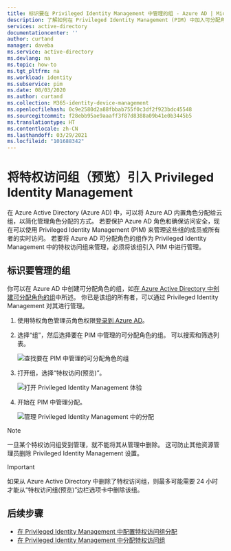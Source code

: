 ```yaml
---
title: 标识要在 Privileged Identity Management 中管理的组 - Azure AD | Microsoft Docs
description: 了解如何在 Privileged Identity Management (PIM) 中加入可分配角色的组以作为特权访问组进行管理。
services: active-directory
documentationcenter: ''
author: curtand
manager: daveba
ms.service: active-directory
ms.devlang: na
ms.topic: how-to
ms.tgt_pltfrm: na
ms.workload: identity
ms.subservice: pim
ms.date: 08/03/2020
ms.author: curtand
ms.collection: M365-identity-device-management
ms.openlocfilehash: 0c9e2580d2a88fbbab755f0c3df2f923bdc45548
ms.sourcegitcommit: f28ebb95ae9aaaff3f87d8388a09b41e0b3445b5
ms.translationtype: HT
ms.contentlocale: zh-CN
ms.lasthandoff: 03/29/2021
ms.locfileid: "101688342"
---
```

# <a name="bring-privileged-access-groups-preview-into-privileged-identity-management"></a>将特权访问组（预览）引入 Privileged Identity Management

在 Azure Active Directory (Azure AD) 中，可以将 Azure AD 内置角色分配给云组，以简化管理角色分配的方式。 若要保护 Azure AD 角色和确保访问安全，现在可以使用 Privileged Identity Management (PIM) 来管理这些组的成员或所有者的实时访问。 若要将 Azure AD 可分配角色的组作为 Privileged Identity Management 中的特权访问组来管理，必须将该组引入 PIM 中进行管理。

## <a name="identify-groups-to-manage"></a>标识要管理的组

你可以在 Azure AD 中创建可分配角色的组，如[在 Azure Active Directory 中创建可分配角色的组](../roles/groups-create-eligible.md)中所述。 你已是该组的所有者，可以通过 Privileged Identity Management 对其进行管理。

1. 使用特权角色管理员角色权限[登录到 Azure AD](https://aad.portal.azure.com)。
1. 选择“组”，然后选择要在 PIM 中管理的可分配角色的组。 可以搜索和筛选列表。

    ![查找要在 PIM 中管理的可分配角色的组](./media/groups-discover-groups/groups-list-in-azure-ad.png)

1. 打开组，选择“特权访问(预览)”。

    ![打开 Privileged Identity Management 体验](./media/groups-discover-groups/groups-discover-groups.png)

1. 开始在 PIM 中管理分配。

    ![管理 Privileged Identity Management 中的分配](./media/groups-discover-groups/groups-bring-under-management.png)

> [!NOTE]
> 一旦某个特权访问组受到管理，就不能将其从管理中删除。 这可防止其他资源管理员删除 Privileged Identity Management 设置。
>

> [!IMPORTANT]
> 如果从 Azure Active Directory 中删除了特权访问组，则最多可能需要 24 小时才能从“特权访问组(预览)”边栏选项卡中删除该组。 
>


## <a name="next-steps"></a>后续步骤

- [在 Privileged Identity Management 中配置特权访问组分配](pim-resource-roles-configure-role-settings.md)
- [在 Privileged Identity Management 中分配特权访问组](pim-resource-roles-assign-roles.md)
